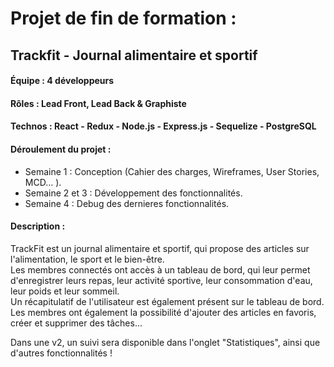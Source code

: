 # Projet de fin de formation : 
## Trackfit - Journal alimentaire et sportif

#### Équipe : 4 développeurs
#### Rôles : Lead Front, Lead Back & Graphiste
#### Technos : React - Redux - Node.js - Express.js - Sequelize - PostgreSQL
#### Déroulement du projet :
- Semaine 1 : Conception (Cahier des charges, Wireframes, User Stories, MCD… ).
- Semaine 2 et 3 : Développement des fonctionnalités.
- Semaine 4 : Debug des dernieres fonctionnalités.

#### Description :
TrackFit est un journal alimentaire et sportif, qui propose des articles sur l'alimentation, le sport et le bien-être.<br>
Les membres connectés ont accès à un tableau de bord, qui leur permet d'enregistrer leurs repas, leur activité sportive, leur consommation d'eau, leur poids et leur sommeil. <br>
Un récapitulatif de l'utilisateur est également présent sur le tableau de bord. Les membres ont également la possibilité d'ajouter des articles en favoris, créer et supprimer des tâches... <br>

Dans une v2, un suivi sera disponible dans l'onglet "Statistiques", ainsi que d'autres fonctionnalités !

